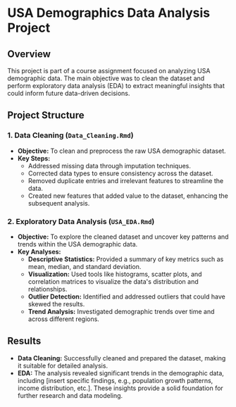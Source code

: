 # **USA Demographics Data Analysis Project**

## **Overview**

This project is part of a course assignment focused on analyzing USA demographic data. The main objective was to clean the dataset and perform exploratory data analysis (EDA) to extract meaningful insights that could inform future data-driven decisions.

## **Project Structure**

### 1. **Data Cleaning** (`Data_Cleaning.Rmd`)
   - **Objective:** To clean and preprocess the raw USA demographic dataset.
   - **Key Steps:**
     - Addressed missing data through imputation techniques.
     - Corrected data types to ensure consistency across the dataset.
     - Removed duplicate entries and irrelevant features to streamline the data.
     - Created new features that added value to the dataset, enhancing the subsequent analysis.

### 2. **Exploratory Data Analysis** (`USA_EDA.Rmd`)
   - **Objective:** To explore the cleaned dataset and uncover key patterns and trends within the USA demographic data.
   - **Key Analyses:**
     - **Descriptive Statistics:** Provided a summary of key metrics such as mean, median, and standard deviation.
     - **Visualization:** Used tools like histograms, scatter plots, and correlation matrices to visualize the data's distribution and relationships.
     - **Outlier Detection:** Identified and addressed outliers that could have skewed the results.
     - **Trend Analysis:** Investigated demographic trends over time and across different regions.

## **Results**

- **Data Cleaning:** Successfully cleaned and prepared the dataset, making it suitable for detailed analysis.
- **EDA:** The analysis revealed significant trends in the demographic data, including [insert specific findings, e.g., population growth patterns, income distribution, etc.]. These insights provide a solid foundation for further research and data modeling.
